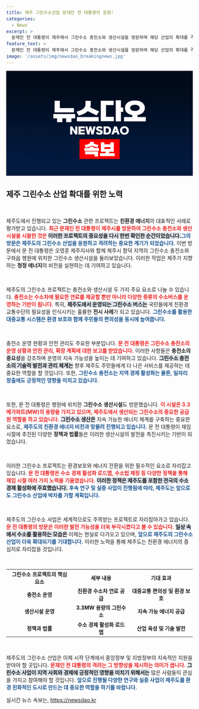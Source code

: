 ```yaml
---
title: 제주 그린수소산업 문재인 전 대통령의 응원!
categories:
  - News
excerpt: >
  문재인 전 대통령이 제주에서 그린수소 충전소와 생산시설을 방문하며 해당 산업의 확대를 격려했습니다. 그는 제주도민에 감사의 뜻을 전하며 친환경 에너지 정책의 중요성을 강조했습니다.
feature_text: >
  문재인 전 대통령이 제주에서 그린수소 충전소와 생산시설을 방문하며 해당 산업의 확대를 격려했습니다. 그는 제주도민에 감사의 뜻을 전하며 친환경 에너지 정책의 중요성을 강조했습니다.
image: '/assets/img/newsdao_breakingnews.jpg'
---
```


<p><img src="/assets/img/newsdao_breakingnews.jpg" alt="firstkoreanews 속보" /></p>

<h2 data-ke-size="size26">제주 그린수소 산업 확대를 위한 노력</h2>

<p data-ke-size="size16">&nbsp;</p>

<p>제주도에서 진행되고 있는 <strong>그린수소</strong> 관련 프로젝트는 <strong>친환경 에너지</strong>의 대표적인 사례로 평가받고 있습니다. <b><span style="color: #ee2323;">최근 문재인 전 대통령이 제주시를 방문하여 그린수소 충전소와 생산시설을 시찰한 것은 </span></b><b><span style="background-color: #21538527;">이러한 프로젝트의 중요성을 다시 한번 확인한 순간이었습니다.</span></b><b><span style="color: #1a5490;">그의 방문은 제주도의 그린수소 산업을 응원하고 격려하는 중요한 계기가 되었습니다.</span></b> 이번 방문에서 문 전 대통령은 오영훈 제주지사와 함께 제주시 함덕 지역의 그린수소 충전소와 구좌읍 행원에 위치한 그린수소 생산시설을 둘러보았습니다. 이러한 작업은 제주가 지향하는 <strong>청정 에너지</strong>의 비전을 실현하는 데 기여하고 있습니다.</p>

<p data-ke-size="size16">&nbsp;</p>

<p>제주도의 그린수소 프로젝트는 충전소와 생산시설 두 가지 주요 요소로 나눌 수 있습니다. <b><span style="color: #ee2323;">충전소는 수소차에 필요한 연료를 제공할 뿐만 아니라 다양한 종류의 수소버스를 운영하는 기반이 됩니다.</span></b> 특히, <b><span style="background-color: #21538527;">제주도에서 운영되는 그린수소 버스는</span></b> 국민들에게 친환경 교통수단의 필요성을 인식시키는 훌륭한 <strong>전시 사례</strong>가 되고 있습니다. <b><span style="color: #1a5490;">그린수소를 활용한 대중교통 시스템은 환경 보호와 함께 주민들의 편의성을 동시에 높여줍니다.</span></b></p>

<p data-ke-size="size16">&nbsp;</p>

<p>충전소 운영 현황과 안전 관리도 주요한 부분입니다. <b><span style="color: #ee2323;">문 전 대통령은 그린수소 충전소의 운영 상황과 안전 관리, 확장 계획에 대한 보고를 받았습니다.</span></b> 이러한 사항들은 <strong>충전소의 중요성</strong>을 강조하며 운영의 지속 가능성을 높이는 데 기여하고 있습니다. <b><span style="background-color: #21538527;">그린수소 충전소의 기술적 발전과 관리 체계는</span></b> 향후 제주도 주민들에게 더 나은 서비스를 제공하는 데 중요한 역할을 할 것입니다. 또한, <b><span style="color: #1a5490;">그린수소 충전소는 지역 경제 활성화는 물론, 일자리 창출에도 긍정적인 영향을 미치고 있습니다.</span></b></p>

<p data-ke-size="size16">&nbsp;</p>

<p>또한, 문 전 대통령은 행원에 위치한 <strong>그린수소 생산시설</strong>도 방문했습니다. <b><span style="color: #ee2323;">이 시설은 3.3 메가와트(MW)의 용량을 가지고 있으며, 제주도에서 생산되는 그린수소의 중요한 공급원 역할을 하고 있습니다.</span></b> <b><span style="background-color: #21538527;">그린수소 생산은</span></b> 지속 가능한 에너지 체계를 구축하는 중요한 요소로, <b><span style="color: #1a5490;">제주도의 친환경 에너지 비전과 맞물려 진행되고 있습니다.</span></b> 문 전 대통령이 재임 시절에 추진된 다양한 <strong>정책과 법률</strong>들은 이러한 생산시설의 발전을 촉진시키는 기반이 되었습니다.</p>

<p data-ke-size="size16">&nbsp;</p>

<p>이러한 그린수소 프로젝트는 환경보호와 에너지 전환을 위한 필수적인 요소로 자리잡고 있습니다. <b><span style="color: #ee2323;">문 전 대통령은 수소 경제 활성화 로드맵, 수소법 제정 등 다양한 정책을 통해 재임 시절 여러 가지 노력을 기울였습니다.</span></b> <b><span style="background-color: #21538527;">이러한 정책은 제주도를 포함한 전국의 수소 경제 활성화에 주효했습니다.</span></b> <b><span style="color: #1a5490;">후속 연구 및 실증 사업이 진행됨에 따라, 제주도는 앞으로도 그린수소 산업에 박차를 가할 계획입니다.</span></b></p>

<p data-ke-size="size16">&nbsp;</p>

<p>제주도의 그린수소 사업은 세계적으로도 주목받는 프로젝트로 자리잡아가고 있습니다. <b><span style="color: #ee2323;">문 전 대통령의 방문은 이러한 발전 가능성을 더욱 부각시켰다고 볼 수 있습니다.</span></b> <b><span style="background-color: #21538527;">일상 속에서 수소를 활용하는 모습은</span></b> 이제는 현실로 다가오고 있으며, <b><span style="color: #1a5490;">앞으로 제주도의 그린수소 산업이 더욱 확대되기를 기대합니다.</span></b> 이러한 노력을 통해 제주도는 친환경 에너지의 중심지로 자리잡을 것입니다.</p>

<p data-ke-size="size16">&nbsp;</p>

<table style="width: 100%; border-collapse: collapse;">
<tr>
  <td style="text-align: center; height: 17px;"><b>그린수소 프로젝트의 핵심 요소</b></td>
  <td style="text-align: center; height: 17px;"><b>세부 내용</b></td>
  <td style="text-align: center; height: 17px;"><b>기대 효과</b></td>
</tr>
<tr>
  <td style="text-align: center; height: 17px;"><b>충전소 운영</b></td>
  <td style="text-align: center; height: 17px;"><b>친환경 수소차 연료 공급</b></td>
  <td style="text-align: center; height: 17px;"><b>대중교통 편의성 및 환경 보호</b></td>
</tr>
<tr>
  <td style="text-align: center; height: 17px;"><b>생산시설 운영</b></td>
  <td style="text-align: center; height: 17px;"><b>3.3MW 용량의 그린수소</b></td>
  <td style="text-align: center; height: 17px;"><b>지속 가능 에너지 공급</b></td>
</tr>
<tr>
  <td style="text-align: center; height: 17px;"><b>정책과 법률</b></td>
  <td style="text-align: center; height: 17px;"><b>수소 경제 활성화 로드맵</b></td>
  <td style="text-align: center; height: 17px;"><b>산업 육성 및 기술 발전</b></td>
</tr>
</table>

<p data-ke-size="size16">&nbsp;</p>

<p>제주도의 그린수소 산업은 이제 시작 단계에서 중앙정부 및 지방정부의 지속적인 지원을 받아야 할 곳입니다. <b><span style="color: #ee2323;">문재인 전 대통령의 격려는 그 방향성을 제시하는 의미가 큽니다.</span></b> <b><span style="background-color: #21538527;">그린수소 사업이 지역 사회와 경제에 긍정적인 영향을 미치기 위해서는</span></b> 많은 사람들이 관심을 가지고 참여해야 할 것입니다. <b><span style="color: #1a5490;">앞으로 진행될 다양한 연구와 실증 사업이 제주도를 환경 친화적인 도시로 만드는 데 중요한 역할을 하기를 바랍니다.</span></b></p>
실시간 뉴스 속보는, <a href="https://newsdao.kr" rel="dofollow">https://newsdao.kr</a>


